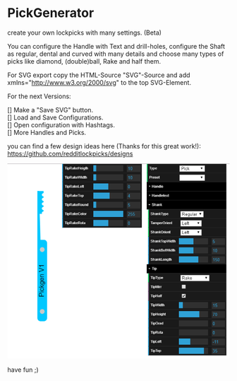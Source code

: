 # PickGenerator

create your own lockpicks with many settings. (Beta)

You can configure the Handle with Text and drill-holes,
configure the Shaft as regular, dental and curved with many details
and choose many types of picks like diamond, (double)ball, Rake and half
them. 

For SVG export copy the HTML-Source "SVG"-Source and add 
xmlns="http://www.w3.org/2000/svg" to the top SVG-Element.

For the next Versions:  

[] Make a "Save SVG" button.  
[] Load and Save Configurations.  
[] Open configuration with Hashtags.  
[] More Handles and Picks.  
 
you can find a few design ideas here (Thanks for this great work!):   
https://github.com/redditlockpicks/designs

![alt text](https://github.com/Phreak87/PickGenerator/blob/master/Interface.png "Interface")

have fun ;) 
